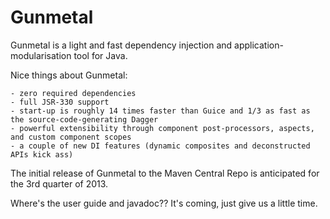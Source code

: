 Gunmetal
========

Gunmetal is a light and fast dependency injection and application-modularisation tool for Java.

Nice things about Gunmetal:

    - zero required dependencies
    - full JSR-330 support
    - start-up is roughly 14 times faster than Guice and 1/3 as fast as the source-code-generating Dagger
    - powerful extensibility through component post-processors, aspects, and custom component scopes
    - a couple of new DI features (dynamic composites and deconstructed APIs kick ass)

The initial release of Gunmetal to the Maven Central Repo is anticipated for the 3rd quarter of 2013.  

Where's the user guide and javadoc??  It's coming, just give us a little time.
